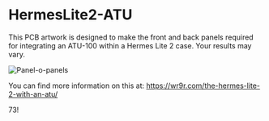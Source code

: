 # HermesLite2-ATU

This PCB artwork is designed to make the front and back panels required for integrating an ATU-100 within a Hermes Lite 2 case.
Your results may vary.

![Panel-o-panels](https://i.imgur.com/EYyn897.jpeg)

You can find more information on this at:  https://wr9r.com/the-hermes-lite-2-with-an-atu/

73!
